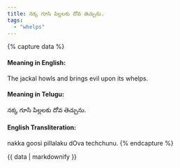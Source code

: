 ```yaml
---
title: నక్క గూసి పిల్లలకు దోవ తెచ్చును.
tags:
  - "whelps"
---
```


{% capture data %}
#### Meaning in English:
The jackal howls and brings evil upon its whelps.

#### Meaning in Telugu:
నక్క గూసి పిల్లలకు దోవ తెచ్చును.

#### English Transliteration:
nakka goosi pillalaku dOva techchunu.
{% endcapture %}

{{ data | markdownify }}

